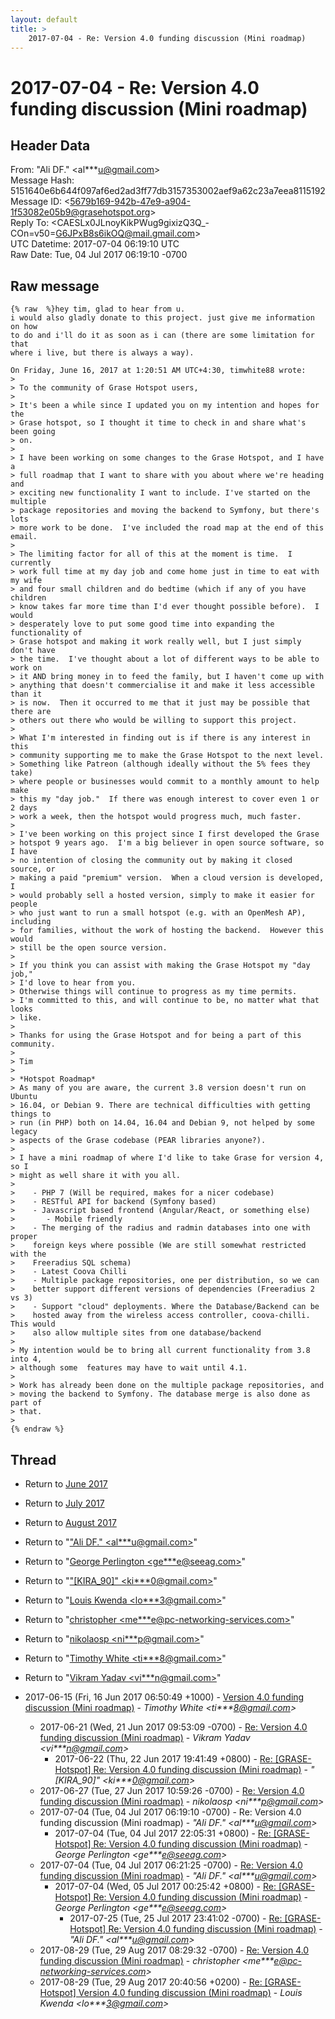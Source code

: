 ```yaml
---
layout: default
title: >
    2017-07-04 - Re: Version 4.0 funding discussion (Mini roadmap)
---
```


# 2017-07-04 - Re: Version 4.0 funding discussion (Mini roadmap)

## Header Data

From: "Ali DF." \<al***u@gmail.com\><br>
Message Hash: 5151640e6b644f097af6ed2ad3ff77db3157353002aef9a62c23a7eea8115192<br>
Message ID: \<5679b169-942b-47e9-a904-1f53082e05b9@grasehotspot.org\><br>
Reply To: \<CAESLx0JLnoyKikPWug9gixizQ3Q_-COn=v50=G6JPxB8s6ikOQ@mail.gmail.com\><br>
UTC Datetime: 2017-07-04 06:19:10 UTC<br>
Raw Date: Tue, 04 Jul 2017 06:19:10 -0700<br>

## Raw message

```
{% raw  %}hey tim, glad to hear from u.
i would also gladly donate to this project. just give me information on how 
to do and i'll do it as soon as i can (there are some limitation for that 
where i live, but there is always a way).

On Friday, June 16, 2017 at 1:20:51 AM UTC+4:30, timwhite88 wrote:
>
> To the community of Grase Hotspot users,
>
> It's been a while since I updated you on my intention and hopes for the 
> Grase hotspot, so I thought it time to check in and share what's been going 
> on.
>
> I have been working on some changes to the Grase Hotspot, and I have a 
> full roadmap that I want to share with you about where we're heading and 
> exciting new functionality I want to include. I've started on the multiple 
> package repositories and moving the backend to Symfony, but there's lots 
> more work to be done.  I've included the road map at the end of this email.
>
> The limiting factor for all of this at the moment is time.  I currently 
> work full time at my day job and come home just in time to eat with my wife 
> and four small children and do bedtime (which if any of you have children 
> know takes far more time than I'd ever thought possible before).  I would 
> desperately love to put some good time into expanding the functionality of 
> Grase hotspot and making it work really well, but I just simply don't have 
> the time.  I've thought about a lot of different ways to be able to work on 
> it AND bring money in to feed the family, but I haven't come up with 
> anything that doesn't commercialise it and make it less accessible than it 
> is now.  Then it occurred to me that it just may be possible that there are 
> others out there who would be willing to support this project.
>
> What I'm interested in finding out is if there is any interest in this 
> community supporting me to make the Grase Hotspot to the next level.  
> Something like Patreon (although ideally without the 5% fees they take) 
> where people or businesses would commit to a monthly amount to help make 
> this my "day job."  If there was enough interest to cover even 1 or 2 days 
> work a week, then the hotspot would progress much, much faster.
>
> I've been working on this project since I first developed the Grase 
> hotspot 9 years ago.  I'm a big believer in open source software, so I have 
> no intention of closing the community out by making it closed source, or 
> making a paid "premium" version.  When a cloud version is developed, I 
> would probably sell a hosted version, simply to make it easier for people 
> who just want to run a small hotspot (e.g. with an OpenMesh AP), including 
> for families, without the work of hosting the backend.  However this would 
> still be the open source version.
>
> If you think you can assist with making the Grase Hotspot my "day job," 
> I'd love to hear from you.  
> Otherwise things will continue to progress as my time permits.  
> I'm committed to this, and will continue to be, no matter what that looks 
> like.  
>
> Thanks for using the Grase Hotspot and for being a part of this community.
>
> Tim
>
> *Hotspot Roadmap*
> As many of you are aware, the current 3.8 version doesn't run on Ubuntu 
> 16.04, or Debian 9. There are technical difficulties with getting things to 
> run (in PHP) both on 14.04, 16.04 and Debian 9, not helped by some legacy 
> aspects of the Grase codebase (PEAR libraries anyone?).
>
> I have a mini roadmap of where I'd like to take Grase for version 4, so I 
> might as well share it with you all.
>
>    - PHP 7 (Will be required, makes for a nicer codebase)
>    - RESTful API for backend (Symfony based)
>    - Javascript based frontend (Angular/React, or something else)
>       - Mobile friendly
>    - The merging of the radius and radmin databases into one with proper 
>    foreign keys where possible (We are still somewhat restricted with the 
>    Freeradius SQL schema)
>    - Latest Coova Chilli
>    - Multiple package repositories, one per distribution, so we can 
>    better support different versions of dependencies (Freeradius 2 vs 3)
>    - Support "cloud" deployments. Where the Database/Backend can be 
>    hosted away from the wireless access controller, coova-chilli. This would 
>    also allow multiple sites from one database/backend
>
> My intention would be to bring all current functionality from 3.8 into 4, 
> although some  features may have to wait until 4.1.
>
> Work has already been done on the multiple package repositories, and 
> moving the backend to Symfony. The database merge is also done as part of 
> that.
>
{% endraw %}
```

## Thread

+ Return to [June 2017](/archive/2017/06)
+ Return to [July 2017](/archive/2017/07)
+ Return to [August 2017](/archive/2017/08)

+ Return to "["Ali DF." <al***u<span>@</span>gmail.com>](/authors/al___u_at_gmail_com)"
+ Return to "[George Perlington <ge***e<span>@</span>seeag.com>](/authors/ge___e_at_seeag_com)"
+ Return to "["[KIRA_90]" <ki***0<span>@</span>gmail.com>](/authors/ki___0_at_gmail_com)"
+ Return to "[Louis Kwenda <lo***3<span>@</span>gmail.com>](/authors/lo___3_at_gmail_com)"
+ Return to "[christopher <me***e<span>@</span>pc-networking-services.com>](/authors/me___e_at_pcnetworkingservices_com)"
+ Return to "[nikolaosp <ni***p<span>@</span>gmail.com>](/authors/ni___p_at_gmail_com)"
+ Return to "[Timothy White <ti***8<span>@</span>gmail.com>](/authors/ti___8_at_gmail_com)"
+ Return to "[Vikram Yadav <vi***n<span>@</span>gmail.com>](/authors/vi___n_at_gmail_com)"

+ 2017-06-15 (Fri, 16 Jun 2017 06:50:49 +1000) - [Version 4.0 funding discussion (Mini roadmap)](/archive/2017/06/ba252d22f17490004c7d25792aefd717a63e585f41ab1bc10e22eb5e629351d9) - _Timothy White \<ti***8@gmail.com\>_
  + 2017-06-21 (Wed, 21 Jun 2017 09:53:09 -0700) - [Re: Version 4.0 funding discussion (Mini roadmap)](/archive/2017/06/7d3e405d5d0725c098dfb3dae24c063951d02c555ab129c3e97532208631d0cb) - _Vikram Yadav \<vi***n@gmail.com\>_
    + 2017-06-22 (Thu, 22 Jun 2017 19:41:49 +0800) - [Re: [GRASE-Hotspot] Re: Version 4.0 funding discussion (Mini roadmap)](/archive/2017/06/1398ba901837b173db89f8adce7943e0feb5fd85d4f1b87874ece74c4f02161f) - _"[KIRA_90]" \<ki***0@gmail.com\>_
  + 2017-06-27 (Tue, 27 Jun 2017 10:59:26 -0700) - [Re: Version 4.0 funding discussion (Mini roadmap)](/archive/2017/06/9478a3855bf472a1e64dac414b23d290a3050213862420e502c05e54f7896fb7) - _nikolaosp \<ni***p@gmail.com\>_
  + 2017-07-04 (Tue, 04 Jul 2017 06:19:10 -0700) - Re: Version 4.0 funding discussion (Mini roadmap) - _"Ali DF." \<al***u@gmail.com\>_
    + 2017-07-04 (Tue, 04 Jul 2017 22:05:31 +0800) - [Re: [GRASE-Hotspot] Re: Version 4.0 funding discussion (Mini roadmap)](/archive/2017/07/91680941ee90d22ba3ca840685e660b548526e209900872cd27c32e0e1d5c91a) - _George Perlington \<ge***e@seeag.com\>_
  + 2017-07-04 (Tue, 04 Jul 2017 06:21:25 -0700) - [Re: Version 4.0 funding discussion (Mini roadmap)](/archive/2017/07/9b03d06d91850461ac9a5cc1e3b30f966fe1dcccc32cc69ed771445a1955faaa) - _"Ali DF." \<al***u@gmail.com\>_
    + 2017-07-04 (Wed, 05 Jul 2017 00:25:42 +0800) - [Re: [GRASE-Hotspot] Re: Version 4.0 funding discussion (Mini roadmap)](/archive/2017/07/0251b1b6f52d36b3ae8a487df5fd613ad6dcda5ff4f9f857119aa6bd5aba87cb) - _George Perlington \<ge***e@seeag.com\>_
      + 2017-07-25 (Tue, 25 Jul 2017 23:41:02 -0700) - [Re: [GRASE-Hotspot] Re: Version 4.0 funding discussion (Mini roadmap)](/archive/2017/07/44833e09b39ddb07d375aa68eaa4d1a5a382be7cdf08e02f091638631034c8be) - _"Ali DF." \<al***u@gmail.com\>_
  + 2017-08-29 (Tue, 29 Aug 2017 08:29:32 -0700) - [Re: Version 4.0 funding discussion (Mini roadmap)](/archive/2017/08/af97a9b4c706a46b2225474db47156bef780f32aaa052b4daa336c6dd4d31ae2) - _christopher \<me***e@pc-networking-services.com\>_
  + 2017-08-29 (Tue, 29 Aug 2017 20:40:56 +0200) - [Re: [GRASE-Hotspot] Version 4.0 funding discussion (Mini roadmap)](/archive/2017/08/adfd9f1d1681229076182881782e510b4a8a0d8a68a8e4c59bb1b55d4352b607) - _Louis Kwenda \<lo***3@gmail.com\>_

